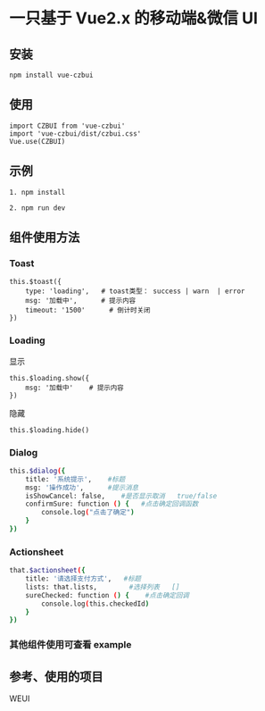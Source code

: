 # 一只基于 Vue2.x 的移动端&微信 UI

## 安装

```base
npm install vue-czbui
```

## 使用

```base
import CZBUI from 'vue-czbui'
import 'vue-czbui/dist/czbui.css'
Vue.use(CZBUI)
```

## 示例

```base
1. npm install

2. npm run dev
```

## 组件使用方法

### Toast

```base
this.$toast({
	type: 'loading',   # toast类型： success | warn  | error
	msg: '加载中',      # 提示内容
	timeout: '1500'      # 倒计时关闭
})
```

### Loading

显示

```base
this.$loading.show({
	msg: '加载中'    # 提示内容
})
```

隐藏

```base
this.$loading.hide()
```

### Dialog

```bash
this.$dialog({
	title: '系统提示',    #标题
	msg: '操作成功',      #提示消息
	isShowCancel: false,    #是否显示取消   true/false
	confirmSure: function () {   #点击确定回调函数
		console.log("点击了确定")
	}
})
```

### Actionsheet

```bash
that.$actionsheet({
	title: '请选择支付方式',   #标题
	lists: that.lists,        #选择列表   []
	sureChecked: function () {    #点击确定回调
		console.log(this.checkedId)
	}
})
```

### 其他组件使用可查看 example

## 参考、使用的项目

WEUI
